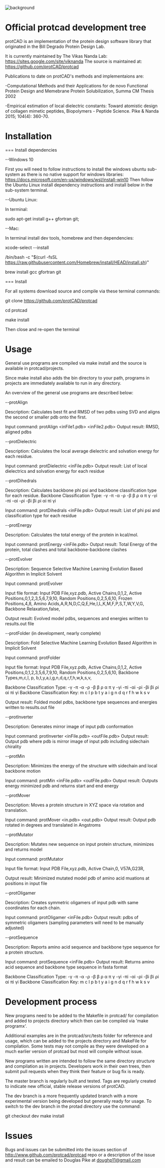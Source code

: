 ![background](https://raw.githubusercontent.com/protCAD/protcad/master/ui/images/splash.png)


Official protcad development tree
===================================================================================================

protCAD is an implementation of the protein design software library that originated in the 
Bill Degrado Protein Design Lab.

It is currently maintained by The Vikas Nanda Lab: https://sites.google.com/site/viknanda
The source is maintained at: https://github.com/protCAD/protcad

Publications to date on protCAD's methods and implementaions are:

-Computational Methods and their Applications for de novo Functional Protein Design and Memebrane 
 Protein Solubilization, Summa CM Thesis 2002

-Empirical estimation of local dielectric constants: Toward atomistic design of collagen mimetic 
 peptides, Biopolymers - Peptide Science. Pike & Nanda 2015; 104(4): 360-70.


 Installation
===================================================================================================

=== Install dependencies

--Windows 10

First you will need to follow instructions to install the windows ubuntu sub-system as there is no
native support for windows libraries: https://docs.microsoft.com/en-us/windows/wsl/install-win10
Then follow the Ubuntu Linux install dependency instructions and install below in the sub-system terminal.

--Ubuntu Linux:

In terminal:

sudo apt-get install g++ gfortran git;

--Mac:

In terminal install dev tools, homebrew and then dependencies:

xcode-select --install

/bin/bash -c "$(curl -fsSL https://raw.githubusercontent.com/Homebrew/install/HEAD/install.sh)"

brew install gcc gfortran git


=== Install

For all systems download source and compile via these terminal commands:

git clone https://github.com/protCAD/protcad 

cd protcad

make install

Then close and re-open the terminal


 Usage
===================================================================================================

General use programs are compiled via make install and the source is available in protcad/projects.

Since make install also adds the bin directory to your path, programs in projects are immediately 
available to run in any directory.

An overview of the general use programs are described below:


--protAlign

Description: Calculates best fit and RMSD of two pdbs using SVD and aligns the second or smaller
pdb onto the first.

Input command: protAlign <inFile1.pdb> <inFile2.pdb>
Output result:  RMSD, aligned pdbs


--protDielectric

Description: Calculates the local average dielectric and solvation energy for each residue.

Input command: protDielectric <inFile.pdb>
Output result: List of local dielectrics and solvation energy for each residue


--protDihedrals

Description: Calculates backbone phi psi and backbone classification type for each residue.
Backbone Classification Type: -γ -π -α -ρ -β β ρ α π γ -γi -πi -αi -ρi -βi βi ρi αi πi γi


Input command: protDihedrals <inFile.pdb>
Output result: List of phi psi and classification type for each residue


--protEnergy

Description: Calculates the total energy of the protein in kcal/mol.

Input command: protEnergy <inFile.pdb>
Output result: Total Energy of the protein, total clashes and total backbone-backbone clashes


--protEvolver

Description: Sequence Selective Machine Learning Evolution Based Algorithm in Implicit Solvent

Input command: protEvolver <inputfile>

Input file format:
Input PDB File,xyz.pdb,
Active Chains,0,1,2,
Active Positions,0,1,2,3,5,6,7,9,10,
Random Positions,0,2,5,6,10,
Frozen Positions,4,8,
Amino Acids,A,R,N,D,C,Q,E,He,I,L,K,M,F,P,S,T,W,Y,V,G,
Backbone Relaxation,false,

Output result: Evolved model pdbs, sequences and energies written to results.out file


--protFolder (in development, nearly complete)

Description: Fold Selective Machine Learning Evolution Based Algorithm in Implicit Solvent

Input command: protFolder <inputfile>

Input file format:
Input PDB File,xyz.pdb,
Active Chains,0,1,2,
Active Positions,0,1,2,3,5,6,7,9,10,
Random Positions,0,2,5,6,10,
Backbone Types,m,c,l, p, b,t,y,a,i,g,n,d,q,r,f,h,w,k,s,v,

Backbone Classification Type: -γ -π -α -ρ -β β ρ α π γ -γi -πi -αi -ρi -βi βi ρi αi πi γi
Backbone Classification Key:   m  c  l  p  b t y a i g  n   d   q   r   f  h  w  k  s  v

Output result: Folded model pdbs, backbone type sequences and energies written to results.out file


--protInverter

Description: Generates mirror image of input pdb conformation

Input command: protInverter <inFile.pdb> <outFile.pdb>
Output result: Output pdb where pdb is mirror image of input pdb including sidechain chirality


--protMin

Description: Minimizes the energy of the structure with sidechain and local backbone motion

Input command: protMin <inFile.pdb> <outFile.pdb>
Output result: Outputs energy minimized pdb and returns start and end energy


--protMover

Description: Moves a protein structure in XYZ space via rotation and translation.

Input command:
protMover <in.pdb> <translateX> <translateY> <translateZ> <rotateX> <rotateY> <rotateZ> <out.pdb>
Output result: Output pdb rotated in degrees and translated in Angstroms


--protMutator

Description: Mutates new sequence on input protein structure, minimizes and returns model

Input command: protMutator <inputfile>

Input file format:
Input PDB File,xyz.pdb,
Active Chain,0,
V57A,G23R,

Output result: Minimized mutated model pdb of amino acid muations at positions in input file


--protOligamer

Description: Creates symmetric oligamers of input pdb with same coordinates for each chain.

Input command: protOligamer <inFile.pdb>
Output result: pdbs of symmetric oligamers (sampling parameters will need to be manually adjusted)


--protSequence

Description: Reports amino acid sequence and backbone type sequence for a protein structure.

Input command: protSequence <inFile.pdb>
Output result: Returns amino acid sequence and backbone type sequence in fasta format

Backbone Classification Type: -γ -π -α -ρ -β β ρ α π γ -γi -πi -αi -ρi -βi βi ρi αi πi γi
Backbone Classification Key:   m  c  l  p  b t y a i g  n   d   q   r   f  h  w  k  s  v


 Development process
===================================================================================================

New programs need to be added to the Makefile in protcad/ for compilation and added to projects 
directory which then can be compiled via 'make programx'.

Additional examples are in the protcad/src/tests folder for reference and usage, which can be added
to the projects directory and MakeFile for compilation.  Some tests may not compile as they were 
developed on a much earlier version of protcad but most will compile without issue.

New programs written are intended to follow the same directory structure and compilation as 
in projects.  Developers work in their own trees, then submit pull requests when they think 
their feature or bug fix is ready.

The master branch is regularly built and tested. Tags are regularly created to indicate new
official, stable release versions of protCAD.

The dev branch is a more frequently updated branch with a more experimental version being developed
but generally ready for usage. To switch to the dev branch in the protad directory use the command:

git checkout dev
make install


 Issues
===================================================================================================
Bugs and issues can be submitted into the issues section of http://www.github.com/protcad/protcad repo or a
description of the issue and result can be emailed to Douglas Pike at doughp11@gmail.com

